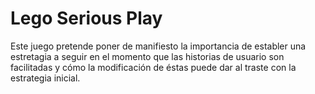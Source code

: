 Lego Serious Play
======
Este juego pretende poner de manifiesto la importancia de establer una estretagia a seguir en el momento que las historias de usuario son facilitadas y cómo la modificación de éstas puede dar al traste con la estrategia inicial.
